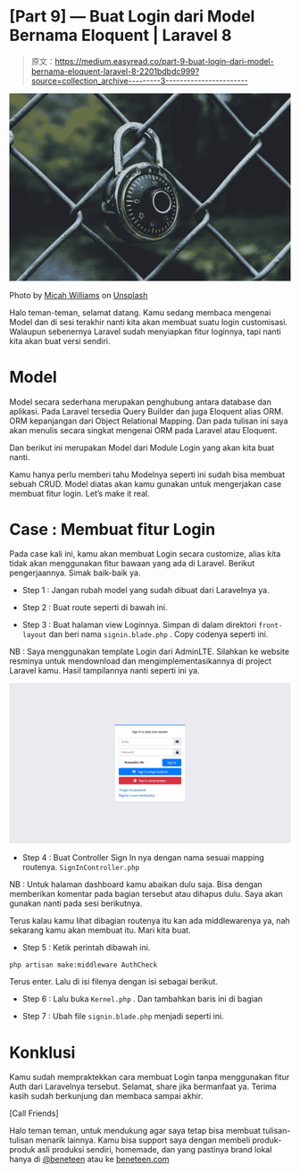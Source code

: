# [Part 9] — Buat Login dari Model Bernama Eloquent | Laravel 8

> 原文：<https://medium.easyread.co/part-9-buat-login-dari-model-bernama-eloquent-laravel-8-2201bdbdc999?source=collection_archive---------3----------------------->

![](img/680c99b5e5b308efe901fc0122908603.png)

Photo by [Micah Williams](https://unsplash.com/@mr_williams_photography?utm_source=medium&utm_medium=referral) on [Unsplash](https://unsplash.com?utm_source=medium&utm_medium=referral)

Halo teman-teman, selamat datang. Kamu sedang membaca mengenai Model dan di sesi terakhir nanti kita akan membuat suatu login customisasi. Walaupun sebenernya Laravel sudah menyiapkan fitur loginnya, tapi nanti kita akan buat versi sendiri.

# Model

Model secara sederhana merupakan penghubung antara database dan aplikasi. Pada Laravel tersedia Query Builder dan juga Eloquent alias ORM. ORM kepanjangan dari Object Relational Mapping. Dan pada tulisan ini saya akan menulis secara singkat mengenai ORM pada Laravel atau Eloquent.

Dan berikut ini merupakan Model dari Module Login yang akan kita buat nanti.

Kamu hanya perlu memberi tahu Modelnya seperti ini sudah bisa membuat sebuah CRUD. Model diatas akan kamu gunakan untuk mengerjakan case membuat fitur login. Let’s make it real.

# Case : Membuat fitur Login

Pada case kali ini, kamu akan membuat Login secara customize, alias kita tidak akan menggunakan fitur bawaan yang ada di Laravel. Berikut pengerjaannya. Simak baik-baik ya.

*   Step 1 : Jangan rubah model yang sudah dibuat dari Laravelnya ya.
*   Step 2 : Buat route seperti di bawah ini.

*   Step 3 : Buat halaman view Loginnya. Simpan di dalam direktori `front-layout` dan beri nama `signin.blade.php` . Copy codenya seperti ini.

NB : Saya menggunakan template Login dari AdminLTE. Silahkan ke website resminya untuk mendownload dan mengimplementasikannya di project Laravel kamu. Hasil tampilannya nanti seperti ini ya.

![](img/0ed05b1ab5b3b6321a83841a871e86db.png)

*   Step 4 : Buat Controller Sign In nya dengan nama sesuai mapping routenya. `SignInController.php`

NB : Untuk halaman dashboard kamu abaikan dulu saja. Bisa dengan memberikan komentar pada bagian tersebut atau dihapus dulu. Saya akan gunakan nanti pada sesi berikutnya.

Terus kalau kamu lihat dibagian routenya itu kan ada middlewarenya ya, nah sekarang kamu akan membuat itu. Mari kita buat.

*   Step 5 : Ketik perintah dibawah ini.

```
php artisan make:middleware AuthCheck
```

Terus enter. Lalu di isi filenya dengan isi sebagai berikut.

*   Step 6 : Lalu buka `Kernel.php` . Dan tambahkan baris ini di bagian

*   Step 7 : Ubah file `signin.blade.php` menjadi seperti ini.

# Konklusi

Kamu sudah mempraktekkan cara membuat Login tanpa menggunakan fitur Auth dari Laravelnya tersebut. Selamat, share jika bermanfaat ya. Terima kasih sudah berkunjung dan membaca sampai akhir.

[Call Friends]

Halo teman teman, untuk mendukung agar saya tetap bisa membuat tulisan-tulisan menarik lainnya. Kamu bisa support saya dengan membeli produk-produk asli produksi sendiri, homemade, dan yang pastinya brand lokal hanya di [@beneteen](https://www.instagram.com/beneteen/) atau ke [beneteen.com](https://beneteen.com/)